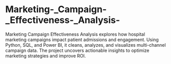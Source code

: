 # Marketing-_Campaign-_Effectiveness-_Analysis-
Marketing Campaign Effectiveness Analysis explores how hospital marketing campaigns impact patient admissions and engagement. Using Python, SQL, and Power BI, it cleans, analyzes, and visualizes multi-channel campaign data. The project uncovers actionable insights to optimize marketing strategies and improve ROI.
